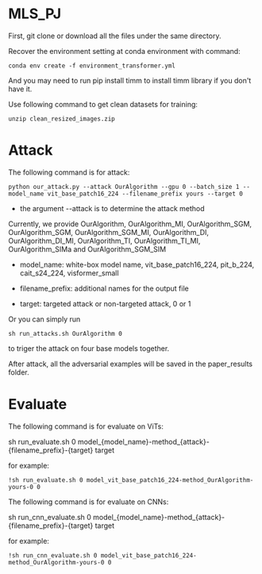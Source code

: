 # MLS_PJ

First, git clone or download all the files under the same directory.

Recover the environment setting at conda environment with command:

```
conda env create -f environment_transformer.yml
```

And you may need to run pip install timm to install timm library if you don't have it.

Use following command to get clean datasets for training:

```
unzip clean_resized_images.zip
```

# Attack
The following command is for attack:

```
python our_attack.py --attack OurAlgorithm --gpu 0 --batch_size 1 --model_name vit_base_patch16_224 --filename_prefix yours --target 0
```

* the argument --attack is to determine the attack method

Currently, we provide OurAlgorithm, OurAlgorithm_MI, OurAlgorithm_SGM, OurAlgorithm_SGM, OurAlgorithm_SGM_MI, OurAlgorithm_DI, OurAlgorithm_DI_MI, OurAlgorithm_TI, OurAlgorithm_TI_MI, OurAlgorithm_SIMa and OurAlgorithm_SGM_SIM

* model_name: white-box model name, vit_base_patch16_224, pit_b_224, cait_s24_224, visformer_small

* filename_prefix: additional names for the output file

* target: targeted attack or non-targeted attack, 0 or 1

Or you can simply run 
```
sh run_attacks.sh OurAlgorithm 0 
```
to triger the attack on four base models together.

After attack, all the adversarial examples will be saved in the paper_results folder.

# Evaluate
The following command is for evaluate on ViTs:

sh run_evaluate.sh 0 model_{model_name}-method_{attack}-{filename_prefix}-{target} target

for example: 

```
!sh run_evaluate.sh 0 model_vit_base_patch16_224-method_OurAlgorithm-yours-0 0
```

The following command is for evaluate on CNNs:

sh run_cnn_evaluate.sh 0 model_{model_name}-method_{attack}-{filename_prefix}-{target} target

for example: 
```
!sh run_cnn_evaluate.sh 0 model_vit_base_patch16_224-method_OurAlgorithm-yours-0 0
```
